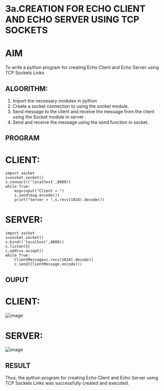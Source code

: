 # 3a.CREATION FOR ECHO CLIENT AND ECHO SERVER USING TCP SOCKETS
# AIM
To write a python program for creating Echo Client and Echo Server using TCP
Sockets Links.
## ALGORITHM:
1. Import the necessary modules in python
2. Create a socket connection to using the socket module.
3. Send message to the client and receive the message from the client using the Socket module in
 server .
4. Send and receive the message using the send function in socket.
## PROGRAM
# CLIENT:
```
import socket 
s=socket.socket() 
s.connect(('localhost',8000)) 
while True: 
    msg=input("Client > ") 
    s.send(msg.encode()) 
    print("Server > ",s.recv(1024).decode())
```
# SERVER:
```
import socket 
s=socket.socket() 
s.bind(('localhost',8000)) 
s.listen(5) 
c,addr=s.accept() 
while True: 
    ClientMessage=c.recv(1024).decode() 
    c.send(ClientMessage.encode())
```
## OUPUT
# CLIENT:
![image](https://github.com/user-attachments/assets/a78ddeae-e3ff-4849-9582-4906fb299f20)
# SERVER:
![image](https://github.com/user-attachments/assets/701eaad2-860d-4a68-a07f-c55c8f0db375)



## RESULT
Thus, the python program for creating Echo Client and Echo Server using TCP Sockets Links 
was successfully created and executed.
